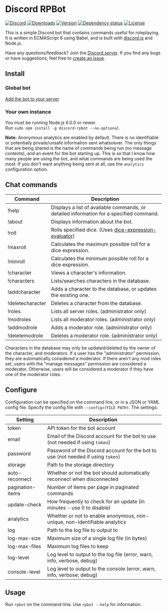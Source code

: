 # Discord RPBot
[![Discord](https://discordapp.com/api/servers/204792270568816640/widget.png)](https://discord.gg/SZMhh2B)
[![Downloads](https://img.shields.io/npm/dt/discord-rpbot.svg)](https://www.npmjs.com/package/discord-rpbot)
[![Version](https://img.shields.io/npm/v/discord-rpbot.svg)](https://www.npmjs.com/package/discord-rpbot)
[![Dependency status](https://david-dm.org/Gawdl3y/discord-rpbot.svg)](https://david-dm.org/Gawdl3y/discord-rpbot)
[![License](https://img.shields.io/npm/l/discord-rpbot.svg)](LICENSE)

This is a simple Discord bot that contains commands useful for roleplaying.
It is written in ECMAScript 6 using Babel, and is built with [discord.js](https://github.com/hydrabolt/discord.js) and Node.js.

Have any questions/feedback?
Join the [Discord server](https://discord.gg/SZMhh2B).
If you find any bugs or have suggestions, feel free to [create an issue](/../../issues).

## Install
### Global bot
[Add the bot to your server](https://discordapp.com/oauth2/authorize?client_id=204353188172660747&scope=bot&permissions=0)

### Your own instance
You must be running Node.js 6.0.0 or newer.  
Run `sudo npm install -g discord-rpbot --no-optional`.

**Note:** Anonymous analytics are enabled by default.
There is no identifiable or potentially private/unsafe information sent whatsoever.
The only things that are being shared is the name of commands being run (no message contents), and an event for the bot starting up.
This is so that I know how many people are using the bot, and what commands are being used the most.
If you don't want anything being sent at all, use the `analytics` configuration option.

## Chat commands
| Command           | Description                                                                                                   |
|-------------------|---------------------------------------------------------------------------------------------------------------|
| !help             | Displays a list of available commands, or detailed information for a specified command.                       |
| !about            | Displays information about the bot.                                                                           |
| !roll             | Rolls specified dice. (Uses [dice-expression-evaluator](https://github.com/dbkang/dice-expression-evaluator)) |
| !maxroll          | Calculates the maximum possible roll for a dice expression.                                                   |
| !minroll          | Calculates the minimum possible roll for a dice expression.                                                   |
| !character        | Views a character's information.                                                                              |
| !characters       | Lists/searches characters in the database.                                                                    |
| !addcharacter     | Adds a character to the database, or updates the existing one.                                                |
| !deletecharacter  | Deletes a character from the database.                                                                        |
| !roles            | Lists all server roles. (administrator only)                                                                  |
| !modroles         | Lists all moderator roles. (administrator only)                                                               |
| !addmodrole       | Adds a moderator role. (administrator only)                                                                   |
| !deletemodrole    | Deletes a moderator role. (administrator only)                                                                |

Characters in the database may only be updated/deleted by the owner of the character, and moderators.
If a user has the "administrator" permission, they are automatically considered a moderator.
If there aren't any mod roles set, users with the "manage messages" permission are considered a moderator.
Otherwise, users will be considered a moderator if they have one of the moderator roles.

## Configure
Configuration can be specified on the command line, or in a JSON or YAML config file.
Specify the config file with `--config=(FILE PATH)`.
The settings:

| Setting          | Description                                                                      |        
|------------------|----------------------------------------------------------------------------------|
| token            | API token for the bot account                                                    |
| email            | Email of the Discord account for the bot to use (not needed if using `token`)    |
| password         | Password of the Discord account for the bot to use (not needed if using `token`) |
| storage          | Path to the storage directory                                                    |
| auto-reconnect   | Whether or not the bot should automatically reconnect when disconnected          |
| pagination-items | Number of items per page in paginated commands                                   |
| update-check     | How frequently to check for an update (in minutes - use 0 to disable)            |
| analytics        | Whether or not to enable anonymous, non-unique, non-identifiable analytics       |
| log              | Path to the log file to output to                                                |
| log-max-size     | Maximum size of a single log file (in bytes)                                     |
| log-max-files    | Maximum log files to keep                                                        |
| log-level        | Log level to output to the log file (error, warn, info, verbose, debug)          |
| console-level    | Log level to output to the console (error, warn, info, verbose, debug)           |

## Usage
Run `rpbot` on the command-line.
Use `rpbot --help` for information.
